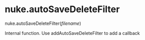 # nuke.autoSaveDeleteFilter
nuke.autoSaveDeleteFilter(_filename_)

Internal function. Use addAutoSaveDeleteFilter to add a callback